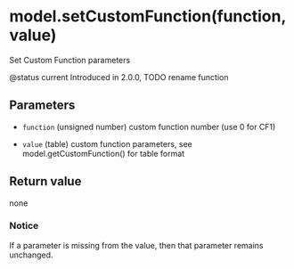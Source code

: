 # model.setCustomFunction(function, value)



Set Custom Function parameters

@status current Introduced in 2.0.0, TODO rename function


## Parameters

* `function` (unsigned number) custom function number (use 0 for CF1)

* `value` (table) custom function parameters, see model.getCustomFunction() for table format



## Return value

none

### Notice
If a parameter is missing from the value, then
that parameter remains unchanged.



